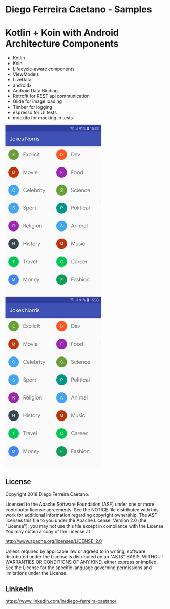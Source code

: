 # Diego Ferreira Caetano - Samples

# Kotlin + Koin  with Android Architecture Components
- Kotlin
- Koin
- Lifecycle-aware components
- ViewModels
- LiveData
- androidx
- Android Data Binding
- Retrofit for REST api communication
- Glide for image loading
- Timber for logging
- espresso for UI tests
- mockito for mocking in tests

<img src="https://raw.githubusercontent.com/diegoferreiracaetano/joke_norris/master/img/list.jpg" width="300" /><img src="https://raw.githubusercontent.com/diegoferreiracaetano/joke_norris/master/img/list.jpg" width="300" />

License
-------

Copyright 2018 Diego Ferreira Caetano.

Licensed to the Apache Software Foundation (ASF) under one or more contributor
license agreements.  See the NOTICE file distributed with this work for
additional information regarding copyright ownership.  The ASF licenses this
file to you under the Apache License, Version 2.0 (the "License"); you may not
use this file except in compliance with the License.  You may obtain a copy of
the License at

http://www.apache.org/licenses/LICENSE-2.0

Unless required by applicable law or agreed to in writing, software
distributed under the License is distributed on an "AS IS" BASIS, WITHOUT
WARRANTIES OR CONDITIONS OF ANY KIND, either express or implied.  See the
License for the specific language governing permissions and limitations under
the License.

Linkedin
-------
https://www.linkedin.com/in/diego-ferreira-caetano/

